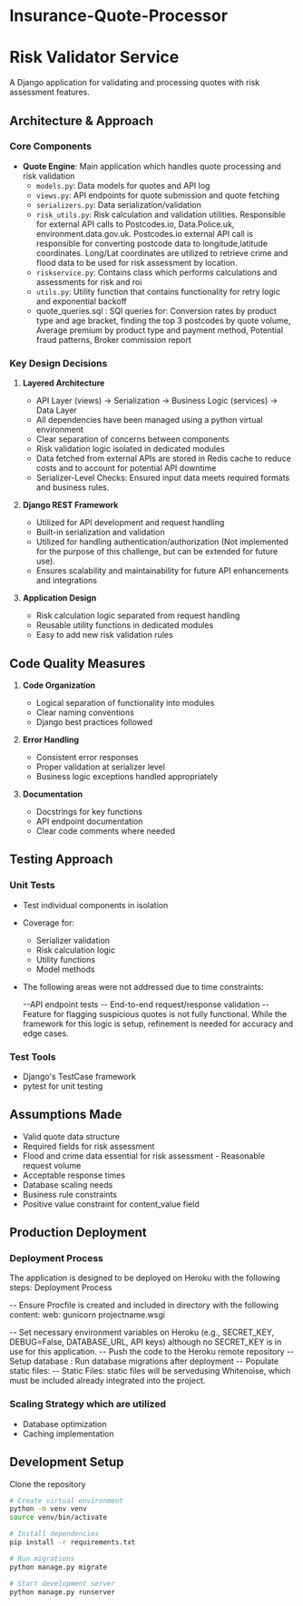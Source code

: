 # Insurance-Quote-Processor

# Risk Validator Service

A Django application for validating and processing quotes with risk assessment features.

## Architecture & Approach


### Core Components

- **Quote Engine**: Main application which handles quote processing and risk validation
  - `models.py`: Data models for quotes and API log 
  - `views.py`: API endpoints for quote submission and quote fetching
  - `serializers.py`: Data serialization/validation 
  - `risk_utils.py`: Risk calculation and validation utilities. Responsible for external API calls to Postcodes.io, Data.Police.uk, environment.data.gov.uk. Postcodes.io external API call is responsible for converting postcode data to longitude,latitude coordinates. Long/Lat coordinates are utilized to retrieve crime and flood data to be used for risk assessment by location. 
  - `riskservice.py`: Contains class which performs calculations and assessments for risk and roi
  - `utils.py`: Utility function that contains functionality for retry logic and exponential backoff
  - quote_queries.sql : SQl queries for: Conversion rates by product type and age bracket, finding the top 3 postcodes by quote volume, Average premium by product type and payment method,  Potential fraud patterns, Broker commission report

### Key Design Decisions

1. **Layered Architecture**
   - API Layer (views) → Serialization → Business Logic (services) → Data Layer
   - All dependencies have been managed using a python virtual environment
   - Clear separation of concerns between components
   - Risk validation logic isolated in dedicated modules
   - Data fetched from external APIs are stored in Redis cache to reduce costs and to account for potential API downtime
   - Serializer-Level Checks: Ensured input data meets required formats and business rules.

2. **Django REST Framework**
   - Utilized for API development and request handling
   - Built-in serialization and validation
   - Utilized for handling authentication/authorization (Not implemented for the purpose of this challenge, but can be extended for future use).
   - Ensures scalability and maintainability for future API enhancements and integrations

3. **Application Design** 
   - Risk calculation logic separated from request handling
   - Reusable utility functions in dedicated modules
   - Easy to add new risk validation rules

## Code Quality Measures

1. **Code Organization**
   - Logical separation of functionality into modules
   - Clear naming conventions
   - Django best practices followed

2. **Error Handling**
   - Consistent error responses
   - Proper validation at serializer level
   - Business logic exceptions handled appropriately

3. **Documentation**
   - Docstrings for key functions
   - API endpoint documentation
   - Clear code comments where needed

## Testing Approach

### Unit Tests
- Test individual components in isolation
- Coverage for:
  - Serializer validation
  - Risk calculation logic
  - Utility functions
  - Model methods

- The following areas were not addressed due to time constraints:

   --API endpoint tests 
   -- End-to-end request/response validation
   -- Feature for flagging suspicious quotes is not fully functional. While the framework for this logic is setup, refinement is needed for accuracy and edge cases.

### Test Tools
- Django's TestCase framework
- pytest for unit testing

## Assumptions Made 

   - Valid quote data structure
   - Required fields for risk assessment
   - Flood and crime data essential for risk assessment
    - Reasonable request volume
   - Acceptable response times
   - Database scaling needs
   - Business rule constraints
   - Positive value constraint for content_value field


## Production Deployment


### Deployment Process

The application is designed to be deployed on Heroku with the following steps:
Deployment Process

 -- Ensure Procfile is created and included in directory with the following content: web: gunicorn projectname.wsgi

  -- Set necessary environment variables on Heroku (e.g., SECRET_KEY, DEBUG=False, DATABASE_URL, API keys) although no SECRET_KEY is in use for this application.
  -- Push the code to the Heroku remote repository
  -- Setup database : Run database migrations after deployment
  -- Populate static files:
  -- Static Files: static files will be servedusing Whitenoise, which must be included already integrated into the project.



### Scaling Strategy which are utilized 
- Database optimization
- Caching implementation


## Development Setup
Clone the repository 
```bash
# Create virtual environment
python -m venv venv
source venv/bin/activate

# Install dependencies
pip install -r requirements.txt

# Run migrations
python manage.py migrate

# Start development server
python manage.py runserver
